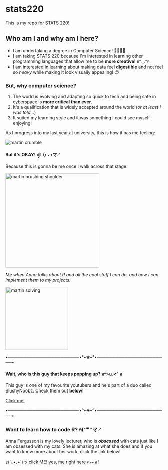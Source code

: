 # stats220

This is my repo for STATS 220!


## Who am I and why am I here?

- I am undertaking a degree in Computer Science! 👩🏻‍💻🔐
- I am taking STATS 220 because I'm interested in learning other programming languages that allow me to be **more creative**! ฅ^._.^ฅ 
- I am interested in learning about making data feel **digestible** and not feel so *heavy* while making it look visually appealing! 😍


### But, why computer science?
1. The world is evolving and adapting so quick to tech and being safe in cyberspace is **more critical than ever**.
2. It's a qualification that is widely accepted around the world (*or at least I was told...*)
3. It suited my learning style and it was something I could see myself enjoying!

As I progress into my last year at university, this is how it has me feeling:

![martin crumble](https://c.tenor.com/B7QDk8r7Tx0AAAAC/tenor.gif)


#### But it's OKAY! ദ്ദി（• ˕ •マ.ᐟ
Because this is gonna be me once I walk across that stage:

<img src="https://c.tenor.com/vPj6WP0203oAAAAd/tenor.gif" alt="martin brushing shoulder" width="300"/>


*Me when Anna talks about R and all the cool stuff I can do, and how I can implement them to my projects:*

<img src="https://c.tenor.com/NazCGD8UbOAAAAAd/tenor.gif" alt="martin solving" width="200"/>

•───────────────────────•°•❀•°•───────────────────────•


#### Wait, who is this guy that keeps popping up? ฅ^>⩊<^ ฅ
This guy is one of my favourite youtubers and he's part of a duo called SlushyNoobz. Check them out **below**! 

[Click me!](https://www.youtube.com/watch?v=dQw4w9WgXcQ)

•───────────────────────•°•❀•°•───────────────────────•

### Want to learn how to code R?  ฅ(ᵔ꒳ ᵔマ.ᐟ

Anna Fergusson is my lovely lecturer, who is ***obsessed*** with cats just like I am obsessed with my cats. She is amazing at what she does and if you want to know more about her work, click the link below!

[ε(´｡•᎑•`)っ click ME! yes, me right here ฅᨐฅ !](https://www.youtube.com/watch?v=dQw4w9WgXcQ)


